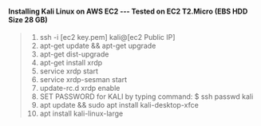 #### Installing Kali Linux on AWS EC2 --- Tested on EC2 T2.Micro (EBS HDD Size 28 GB)

> 1. ssh -i [ec2 key.pem] kali@[ec2 Public IP] 
> 1. apt-get update && apt-get upgrade
> 1. apt-get dist-upgrade
> 1. apt-get install xrdp
> 1. service xrdp start
> 1. service xrdp-sesman start
> 1. update-rc.d xrdp enable
> 1. SET PASSWORD for KALI by typing command: $ ssh passwd kali
> 1. apt update && sudo apt install kali-desktop-xfce
> 1. apt install kali-linux-large
